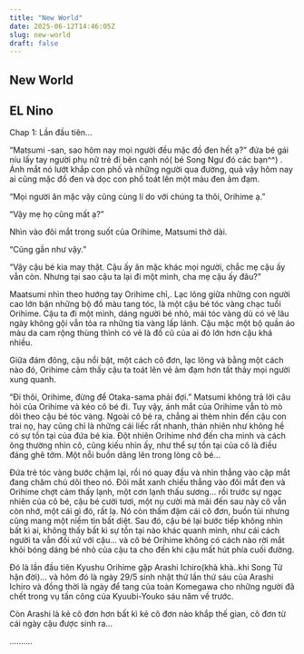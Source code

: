 ```yaml
---
title: "New World"
date: 2025-06-12T14:46:05Z
slug: new-world
draft: false
---
```


## New World

## EL Nino

Chap 1: Lần đầu tiên...
 
 
“Matsumi -san, sao hôm nay mọi người đều mặc đồ đen hết ạ?” đứa bé gái níu lấy tay người phụ nữ trẻ đi bên cạnh nó( bé Song Ngư đó các bạn^^) . Ánh mắt nó lướt khắp con phố và những người qua đường, quả vậy hôm nay ai cũng mặc đồ đen và dọc con phố toát lên một màu đen ảm đạm.


“Mọi người ăn mặc vậy cũng cùng lí do với chúng ta thôi, Orihime ạ.” 


“Vậy mẹ họ cũng mất ạ?”


Nhìn vào đôi mắt trong suốt của Orihime, Matsumi  thở dài.

“Cũng gần như vậy.”

“Vậy cậu bé kia may thật. Cậu ấy ăn mặc khác mọi người, chắc mẹ cậu ấy vẫn còn. Nhưng tại sao cậu ta lại đi một mình, cha mẹ cậu ấy đâu?”


Maatsumi nhìn theo hướng tay Orihime chỉ,. Lạc lõng giữa những con người cao lớn bận những bộ đồ màu tang tóc, là một cậu bé tóc vàng chạc tuổi Orihime. Cậu ta đi một mình, dáng người bé nhỏ, mái tóc vàng dù có vẻ lâu ngày không gội vẫn tỏa ra những tia vàng lấp lánh. Cậu mặc một bộ quần áo màu da cam rộng thùng thình có vẻ là đồ cũ của ai đó lớn hơn cậu khá nhiều.

Giữa đám đông, cậu nổi bật, một cách cô đơn, lạc lõng và bằng một cách nào đó, Orihime cảm thấy cậu ta toát lên vẻ ảm đạm hơn tất thảy mọi người xung quanh. 


“Đi thôi, Orihime, đừng để Otaka-sama phải đợi.” Matsumi không trả lời câu hỏi của Orihime và kéo cô bé đi. Tuy vậy, ánh mắt của Orihime vẫn tò mò dõi theo cậu bé tóc vàng. Ngoài cô bé ra, chẳng ai thèm nhìn đến cậu con trai nọ, hay cũng chỉ là những cái liếc rất nhanh, thản nhiên như không hề có sự tồn tại của đứa bé kia. Đột nhiên Orihime nhớ đến cha mình và cách ông thường nhìn cô, cũng kiếu nhìn ấy, như thể sự tồn tại của cô là điều đáng ghê tởm. Một nỗi buồn dâng lên trong lòng cô bé…


Đứa trẻ tóc vàng bước chậm lại, rồi nó quay đầu và nhìn thẳng vào cặp mắt đang chăm chú dõi theo nó. Đôi mắt xanh chiếu thẳng vào đôi mắt đen và Orihime chợt cảm thấy lạnh, một cơn lạnh thấu sương… rồi trước sự ngạc nhiên của cô bé, cậu bé cười tươi, một nụ cười mà mãi đến sau này cô vẫn còn nhớ, một cái gì đó, rất lạ. Nó còn thấm đậm cái cô đơn, buồn tủi nhưng cũng mang một niềm tìn bất diệt. Sau đó, cậu bé lại bước tiếp không nhìn bất kì ai, không thấy bất kì sự tồn tại nào khác quanh mình, như cái cách người ta vẫn đối xử với cậu... và cô bé Orihime không có cách nào rời mắt khỏi bóng dáng bé nhỏ của cậu ta cho đến khi cậu mất hút phía cuối đường.


Đó là lần đầu tiên Kyushu Orihime gặp Arashi Ichiro(khà khà..khi Song Tử hận đời)… và hôm đó là ngày 29/5 sinh nhật thứ lần thứ sáu của Arashi Ichiro và đồng thời là ngày để tang của toàn Komegawa cho những người đã chết trong vụ tấn công của Kyuubi-Youko sáu năm về trước.


Còn Arashi là kẻ cô đơn hơn bất kì kẻ cô đơn nào khắp thế gian, cô đơn từ cái ngày cậu được sinh ra…
 
..........
